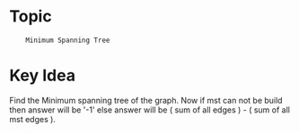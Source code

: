 # Topic
```
    Minimum Spanning Tree
```
# Key Idea
Find the Minimum spanning tree of the graph. Now if mst can not be build then answer will be '-1' else answer will be ( sum of all edges ) - ( sum of all mst edges ).